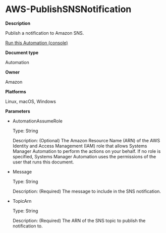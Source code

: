 # AWS\-PublishSNSNotification<a name="automation-aws-publishsnsnotification"></a>

**Description**

Publish a notification to Amazon SNS\.

[Run this Automation \(console\)](https://console.aws.amazon.com/systems-manager/automation/execute/AWS-PublishSNSNotification)

**Document type**

Automation

**Owner**

Amazon

**Platforms**

Linux, macOS, Windows

**Parameters**
+ AutomationAssumeRole

  Type: String

  Description: \(Optional\) The Amazon Resource Name \(ARN\) of the AWS Identity and Access Management \(IAM\) role that allows Systems Manager Automation to perform the actions on your behalf\. If no role is specified, Systems Manager Automation uses the permissions of the user that runs this document\.
+ Message

  Type: String

  Description: \(Required\) The message to include in the SNS notification\.
+ TopicArn

  Type: String

  Description: \(Required\) The ARN of the SNS topic to publish the notification to\.